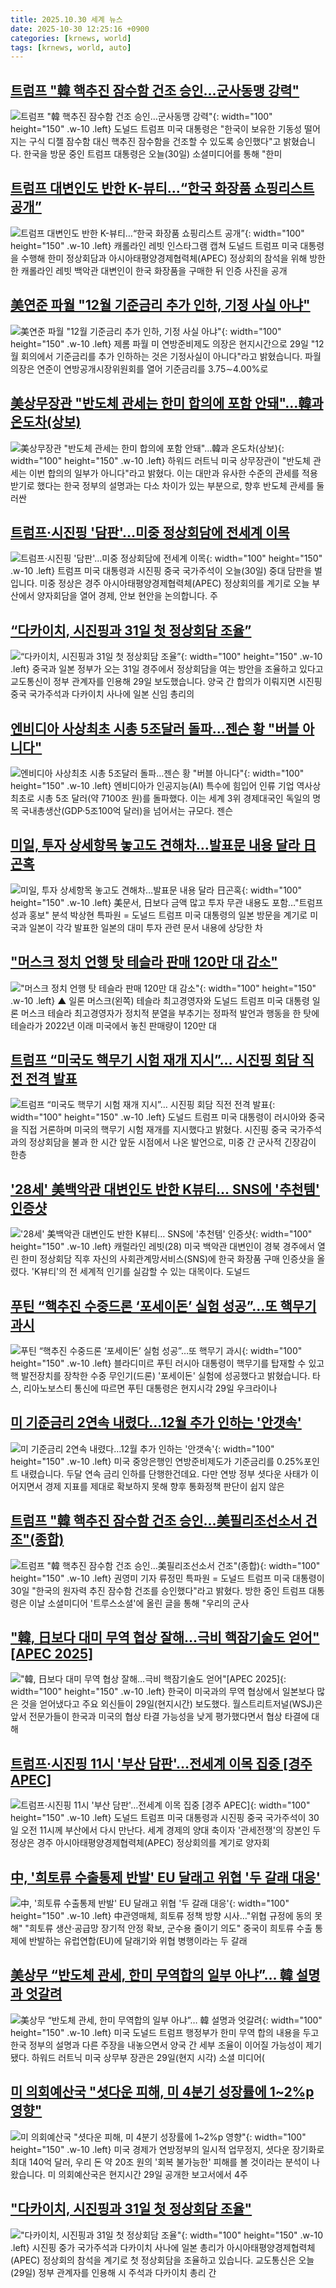 ```yaml
---
title: 2025.10.30 세계 뉴스
date: 2025-10-30 12:25:16 +0900
categories: [krnews, world]
tags: [krnews, world, auto]
---
```

## [트럼프 "韓 핵추진 잠수함 건조 승인…군사동맹 강력"](https://n.news.naver.com/mnews/article/422/0000796284)

![트럼프 "韓 핵추진 잠수함 건조 승인…군사동맹 강력"](https://mimgnews.pstatic.net/image/origin/422/2025/10/30/796284.jpg?type=nf220_150){: width="100" height="150" .w-10 .left}
도널드 트럼프 미국 대통령은 "한국이 보유한 기동성 떨어지는 구식 디젤 잠수함 대신 핵추진 잠수함을 건조할 수 있도록 승인했다"고 밝혔습니다. 한국을 방문 중인 트럼프 대통령은 오늘(30일) 소셜미디어를 통해 "한미

## [트럼프 대변인도 반한 K-뷰티…“한국 화장품 쇼핑리스트 공개”](https://n.news.naver.com/mnews/article/021/0002746291)

![트럼프 대변인도 반한 K-뷰티…“한국 화장품 쇼핑리스트 공개”](https://mimgnews.pstatic.net/image/origin/021/2025/10/30/2746291.jpg?type=nf220_150){: width="100" height="150" .w-10 .left}
캐롤라인 레빗 인스타그램 캡쳐 도널드 트럼프 미국 대통령을 수행해 한미 정상회담과 아시아태평양경제협력체(APEC) 정상회의 참석을 위해 방한한 캐롤라인 레빗 백악관 대변인이 한국 화장품을 구매한 뒤 인증 사진을 공개

## [美연준 파월 "12월 기준금리 추가 인하, 기정 사실 아냐"](https://n.news.naver.com/mnews/article/422/0000796223)

![美연준 파월 "12월 기준금리 추가 인하, 기정 사실 아냐"](https://mimgnews.pstatic.net/image/origin/422/2025/10/30/796223.jpg?type=nf220_150){: width="100" height="150" .w-10 .left}
제롬 파월 미 연방준비제도 의장은 현지시간으로 29일 "12월 회의에서 기준금리를 추가 인하하는 것은 기정사실이 아니다"라고 밝혔습니다. 파월 의장은 연준이 연방공개시장위원회를 열어 기준금리를 3.75∼4.00%로

## [美상무장관 "반도체 관세는 한미 합의에 포함 안돼"…韓과 온도차(상보)](https://n.news.naver.com/mnews/article/277/0005671954)

![美상무장관 "반도체 관세는 한미 합의에 포함 안돼"…韓과 온도차(상보)](https://mimgnews.pstatic.net/image/origin/277/2025/10/30/5671954.jpg?type=nf220_150){: width="100" height="150" .w-10 .left}
하워드 러트닉 미국 상무장관이 "반도체 관세는 이번 합의의 일부가 아니다"라고 밝혔다. 이는 대만과 유사한 수준의 관세를 적용받기로 했다는 한국 정부의 설명과는 다소 차이가 있는 부분으로, 향후 반도체 관세를 둘러싼

## [트럼프·시진핑 '담판'…미중 정상회담에 전세계 이목](https://n.news.naver.com/mnews/article/055/0001303930)

![트럼프·시진핑 '담판'…미중 정상회담에 전세계 이목](https://mimgnews.pstatic.net/image/origin/055/2025/10/30/1303930.jpg?type=nf220_150){: width="100" height="150" .w-10 .left}
트럼프 미국 대통령과 시진핑 중국 국가주석이 오늘(30일) 중대 담판을 벌입니다. 미중 정상은 경주 아시아태평양경제협력체(APEC) 정상회의를 계기로 오늘 부산에서 양자회담을 열어 경제, 안보 현안을 논의합니다. 주

## [“다카이치, 시진핑과 31일 첫 정상회담 조율”](https://n.news.naver.com/mnews/article/056/0012056132)

![“다카이치, 시진핑과 31일 첫 정상회담 조율”](https://mimgnews.pstatic.net/image/origin/056/2025/10/29/12056132.jpg?type=nf220_150){: width="100" height="150" .w-10 .left}
중국과 일본 정부가 오는 31일 경주에서 정상회담을 여는 방안을 조율하고 있다고 교도통신이 정부 관계자를 인용해 29일 보도했습니다. 양국 간 합의가 이뤄지면 시진핑 중국 국가주석과 다카이치 사나에 일본 신임 총리의

## [엔비디아 사상최초 시총 5조달러 돌파…젠슨 황 "버블 아니다"](https://n.news.naver.com/mnews/article/421/0008573034)

![엔비디아 사상최초 시총 5조달러 돌파…젠슨 황 "버블 아니다"](https://mimgnews.pstatic.net/image/origin/421/2025/10/30/8573034.jpg?type=nf220_150){: width="100" height="150" .w-10 .left}
엔비디아가 인공지능(AI) 특수에 힘입어 인류 기업 역사상 최초로 시총 5조 달러(약 7100조 원)를 돌파했다. 이는 세계 3위 경제대국인 독일의 명목 국내총생산(GDP·5조100억 달러)을 넘어서는 규모다. 젠슨

## [미일, 투자 상세항목 놓고도 견해차…발표문 내용 달라 日곤혹](https://n.news.naver.com/mnews/article/001/0015711453)

![미일, 투자 상세항목 놓고도 견해차…발표문 내용 달라 日곤혹](https://mimgnews.pstatic.net/image/origin/001/2025/10/30/15711453.jpg?type=nf220_150){: width="100" height="150" .w-10 .left}
美문서, 日보다 금액 많고 투자 무관 내용도 포함…"트럼프 성과 홍보" 분석 박상현 특파원 = 도널드 트럼프 미국 대통령의 일본 방문을 계기로 미국과 일본이 각각 발표한 일본의 대미 투자 관련 문서 내용에 상당한 차

## ["머스크 정치 언행 탓 테슬라 판매 120만 대 감소"](https://n.news.naver.com/mnews/article/055/0001304007)

!["머스크 정치 언행 탓 테슬라 판매 120만 대 감소"](https://mimgnews.pstatic.net/image/origin/055/2025/10/30/1304007.jpg?type=nf220_150){: width="100" height="150" .w-10 .left}
▲ 일론 머스크(왼쪽) 테슬라 최고경영자와 도널드 트럼프 미국 대통령 일론 머스크 테슬라 최고경영자가 정치적 분열을 부추기는 정파적 발언과 행동을 한 탓에 테슬라가 2022년 이래 미국에서 놓친 판매량이 120만 대

## [트럼프 “미국도 핵무기 시험 재개 지시”… 시진핑 회담 직전 전격 발표](https://n.news.naver.com/mnews/article/366/0001118652)

![트럼프 “미국도 핵무기 시험 재개 지시”… 시진핑 회담 직전 전격 발표](https://mimgnews.pstatic.net/image/origin/366/2025/10/30/1118652.jpg?type=nf220_150){: width="100" height="150" .w-10 .left}
도널드 트럼프 미국 대통령이 러시아와 중국을 직접 거론하며 미국의 핵무기 시험 재개를 지시했다고 밝혔다. 시진핑 중국 국가주석과의 정상회담을 불과 한 시간 앞둔 시점에서 나온 발언으로, 미중 간 군사적 긴장감이 한층

## ['28세' 美백악관 대변인도 반한 K뷰티… SNS에 '추천템' 인증샷](https://n.news.naver.com/mnews/article/469/0000894656)

!['28세' 美백악관 대변인도 반한 K뷰티… SNS에 '추천템' 인증샷](https://mimgnews.pstatic.net/image/origin/469/2025/10/30/894656.jpg?type=nf220_150){: width="100" height="150" .w-10 .left}
캐럴라인 레빗(28) 미국 백악관 대변인이 경북 경주에서 열린 한미 정상회담 직후 자신의 사회관계망서비스(SNS)에 한국 화장품 구매 인증샷을 올렸다. 'K뷰티'의 전 세계적 인기를 실감할 수 있는 대목이다. 도널드

## [푸틴 “핵추진 수중드론 ‘포세이돈’ 실험 성공”…또 핵무기 과시](https://n.news.naver.com/mnews/article/056/0012056379)

![푸틴 “핵추진 수중드론 ‘포세이돈’ 실험 성공”…또 핵무기 과시](https://mimgnews.pstatic.net/image/origin/056/2025/10/29/12056379.jpg?type=nf220_150){: width="100" height="150" .w-10 .left}
블라디미르 푸틴 러시아 대통령이 핵무기를 탑재할 수 있고 핵 발전장치를 장착한 수중 무인기(드론) '포세이돈' 실험에 성공했다고 밝혔습니다. 타스, 리아노보스티 통신에 따르면 푸틴 대통령은 현지시각 29일 우크라이나

## [미 기준금리 2연속 내렸다…12월 추가 인하는 '안갯속'](https://n.news.naver.com/mnews/article/437/0000462413)

![미 기준금리 2연속 내렸다…12월 추가 인하는 '안갯속'](https://mimgnews.pstatic.net/image/origin/437/2025/10/30/462413.jpg?type=nf220_150){: width="100" height="150" .w-10 .left}
미국 중앙은행인 연방준비제도가 기준금리를 0.25%포인트 내렸습니다. 두달 연속 금리 인하를 단행한건데요. 다만 연방 정부 셧다운 사태가 이어지면서 경제 지표를 제대로 확보하지 못해 향후 통화정책 판단이 쉽지 않은

## [트럼프 "韓 핵추진 잠수함 건조 승인…美필리조선소서 건조"(종합)](https://n.news.naver.com/mnews/article/421/0008572719)

![트럼프 "韓 핵추진 잠수함 건조 승인…美필리조선소서 건조"(종합)](https://mimgnews.pstatic.net/image/origin/421/2025/10/30/8572719.jpg?type=nf220_150){: width="100" height="150" .w-10 .left}
권영미 기자 류정민 특파원 = 도널드 트럼프 미국 대통령이 30일 "한국의 원자력 추진 잠수함 건조를 승인했다"라고 밝혔다. 방한 중인 트럼프 대통령은 이날 소셜미디어 '트루스소셜'에 올린 글을 통해 "우리의 군사

## ["韓, 日보다 대미 무역 협상 잘해…극비 핵잠기술도 얻어"[APEC 2025]](https://n.news.naver.com/mnews/article/119/0003018527)

!["韓, 日보다 대미 무역 협상 잘해…극비 핵잠기술도 얻어"[APEC 2025]](https://mimgnews.pstatic.net/image/origin/119/2025/10/30/3018527.jpg?type=nf220_150){: width="100" height="150" .w-10 .left}
한국이 미국과의 무역 협상에서 일본보다 많은 것을 얻어냈다고 주요 외신들이 29일(현지시간) 보도했다. 월스트리트저널(WSJ)은 앞서 전문가들이 한국과 미국의 협상 타결 가능성을 낮게 평가했다면서 협상 타결에 대해

## [트럼프·시진핑 11시 '부산 담판'…전세계 이목 집중 [경주 APEC]](https://n.news.naver.com/mnews/article/014/0005426762)

![트럼프·시진핑 11시 '부산 담판'…전세계 이목 집중 [경주 APEC]](https://mimgnews.pstatic.net/image/origin/014/2025/10/30/5426762.jpg?type=nf220_150){: width="100" height="150" .w-10 .left}
도널드 트럼프 미국 대통령과 시진핑 중국 국가주석이 30일 오전 11시께 부산에서 다시 만난다. 세계 경제의 양대 축이자 '관세전쟁'의 장본인 두 정상은 경주 아시아태평양경제협력체(APEC) 정상회의를 계기로 양자회

## [中, '희토류 수출통제 반발' EU 달래고 위협 '두 갈래 대응'](https://n.news.naver.com/mnews/article/001/0015708876)

![中, '희토류 수출통제 반발' EU 달래고 위협 '두 갈래 대응'](https://mimgnews.pstatic.net/image/origin/001/2025/10/29/15708876.jpg?type=nf220_150){: width="100" height="150" .w-10 .left}
中관영매체, 희토류 정책 방향 시사…"위협 규정에 동의 못 해" "희토류 생산·공급망 장기적 안정 확보, 군수용 줄이기 의도" 중국이 희토류 수출 통제에 반발하는 유럽연합(EU)에 달래기와 위협 병행이라는 두 갈래

## [美상무 “반도체 관세, 한미 무역합의 일부 아냐”… 韓 설명과 엇갈려](https://n.news.naver.com/mnews/article/366/0001118632)

![美상무 “반도체 관세, 한미 무역합의 일부 아냐”… 韓 설명과 엇갈려](https://mimgnews.pstatic.net/image/origin/366/2025/10/30/1118632.jpg?type=nf220_150){: width="100" height="150" .w-10 .left}
미국 도널드 트럼프 행정부가 한미 무역 합의 내용을 두고 한국 정부의 설명과 다른 주장을 내놓으면서 양국 간 세부 조율이 이어질 가능성이 제기됐다. 하워드 러트닉 미국 상무부 장관은 29일(현지 시각) 소셜 미디어(

## [미 의회예산국 "셧다운 피해, 미 4분기 성장률에 1~2%p 영향"](https://n.news.naver.com/mnews/article/214/0001458286)

![미 의회예산국 "셧다운 피해, 미 4분기 성장률에 1~2%p 영향"](https://mimgnews.pstatic.net/image/origin/214/2025/10/30/1458286.jpg?type=nf220_150){: width="100" height="150" .w-10 .left}
미국 경제가 연방정부의 일시적 업무정지, 셧다운 장기화로 최대 140억 달러, 우리 돈 약 20조 원의 '회복 불가능한' 피해를 볼 것이라는 분석이 나왔습니다. 미 의회예산국은 현지시간 29일 공개한 보고서에서 4주

## ["다카이치, 시진핑과 31일 첫 정상회담 조율"](https://n.news.naver.com/mnews/article/057/0001915875)

!["다카이치, 시진핑과 31일 첫 정상회담 조율"](https://mimgnews.pstatic.net/image/origin/057/2025/10/29/1915875.jpg?type=nf220_150){: width="100" height="150" .w-10 .left}
시진핑 중가 국가주석과 다카이치 사나에 일본 총리가 아시아태평양경제협력체(APEC) 정상회의 참석을 계기로 첫 정상회담을 조율하고 있습니다. 교도통신은 오늘(29일) 정부 관계자를 인용해 시 주석과 다카이치 총리 간


